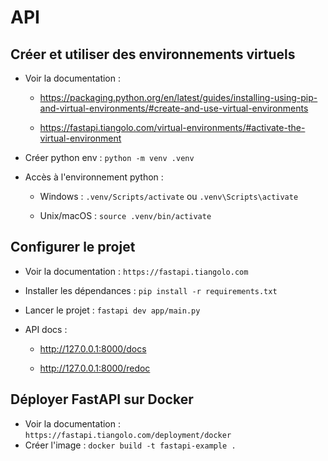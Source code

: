 # API


## Créer et utiliser des environnements virtuels

- Voir la documentation :

    - https://packaging.python.org/en/latest/guides/installing-using-pip-and-virtual-environments/#create-and-use-virtual-environments

    - https://fastapi.tiangolo.com/virtual-environments/#activate-the-virtual-environment

- Créer python env : ```python -m venv .venv```

- Accès à l'environnement python :
    - Windows : ```.venv/Scripts/activate``` ou ```.venv\Scripts\activate```

    - Unix/macOS : ```source .venv/bin/activate```

## Configurer le projet

- Voir la documentation : ```https://fastapi.tiangolo.com```

- Installer les dépendances : ```pip install -r requirements.txt```

- Lancer le projet : ```fastapi dev app/main.py```

- API docs :

    - http://127.0.0.1:8000/docs

    - http://127.0.0.1:8000/redoc

## Déployer FastAPI sur Docker

- Voir la documentation : ```https://fastapi.tiangolo.com/deployment/docker```
- Créer l'image : ```docker build -t fastapi-example .```
